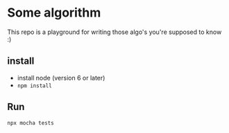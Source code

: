 # Some algorithm

This repo is a playground for writing those algo's you're supposed to know :)

## install

* install node (version 6 or later)
* `npm install`

## Run

`npx mocha tests`
